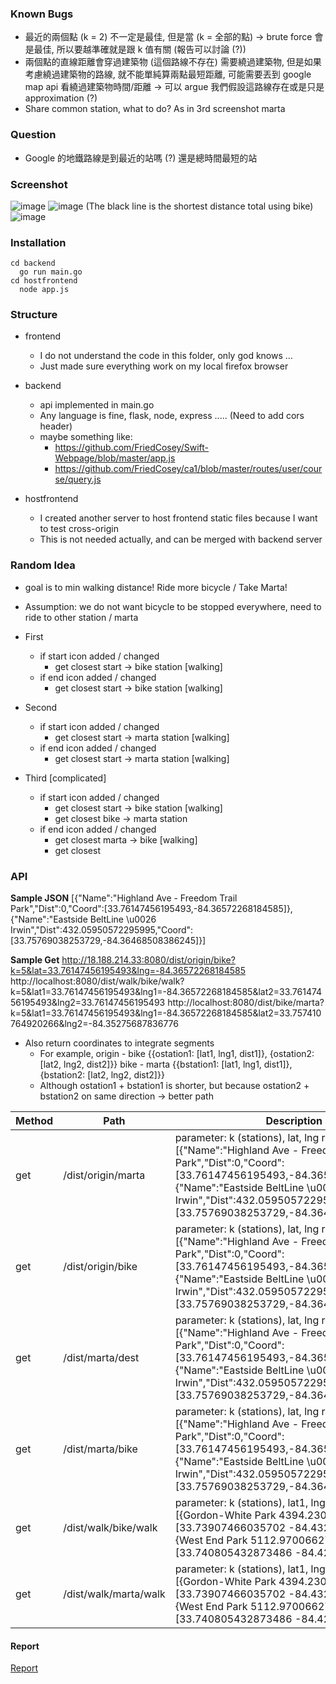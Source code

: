 ### Known Bugs
- 最近的兩個點 (k = 2) 不一定是最佳, 但是當 (k = 全部的點) -> brute force 會是最佳, 所以要越準確就是跟 k 值有關 (報告可以討論 (?))
- 兩個點的直線距離會穿過建築物 (這個路線不存在) 需要繞過建築物, 但是如果考慮繞過建築物的路線, 就不能單純算兩點最短距離, 可能需要丟到 google map api 看繞過建築物時間/距離 -> 可以 argue 我們假設這路線存在或是只是 approximation (?)
- Share common station, what to do? As in 3rd screenshot marta

### Question
- Google 的地鐵路線是到最近的站嗎 (?) 還是總時間最短的站


### Screenshot

![image](https://user-images.githubusercontent.com/29709822/54088076-0d2c2980-4330-11e9-8aab-dc12401d154e.png)
![image](https://user-images.githubusercontent.com/29709822/54091095-46759100-4352-11e9-8b2c-2251b5db1d3c.png)
(The black line is the shortest distance total using bike)
![image](https://user-images.githubusercontent.com/29709822/54097643-78edb100-4387-11e9-9661-d10209a76354.png)


### Installation
```
cd backend
  go run main.go
cd hostfrontend
  node app.js
```

### Structure

- frontend
  - I do not understand the code in this folder, only god knows ...
  - Just made sure everything work on my local firefox browser

- backend
  - api implemented in main.go
  - Any language is fine, flask, node, express ..... (Need to add cors header)
  - maybe something like:
    - https://github.com/FriedCosey/Swift-Webpage/blob/master/app.js
    - https://github.com/FriedCosey/ca1/blob/master/routes/user/course/query.js
  
- hostfrontend
  - I created another server to host frontend static files because I want to test cross-origin
  - This is not needed actually, and can be merged with backend server

### Random Idea
- goal is to min walking distance! Ride more bicycle / Take Marta!
- Assumption: we do not want bicycle to be stopped everywhere, need to ride to other station / marta

- First
  - if start icon added / changed
    - get closest start -> bike station [walking]
  - if end icon added / changed
    - get closest start -> bike station [walking]
    
- Second
  - if start icon added / changed
    - get closest start -> marta station [walking]
  - if end icon added / changed
    - get closest start -> marta station [walking]

- Third [complicated]
  - if start icon added / changed
    - get closest start -> bike station [walking]
    - get closest bike -> marta station
  - if end icon added / changed
    - get closest marta -> bike [walking]
    - get closest




### API

**Sample JSON**
[{"Name":"Highland Ave - Freedom Trail Park","Dist":0,"Coord":[33.76147456195493,-84.36572268184585]},{"Name":"Eastside BeltLine \u0026 Irwin","Dist":432.05950572295995,"Coord":[33.75769038253729,-84.36468508386245]}]

**Sample Get**
http://18.188.214.33:8080/dist/origin/bike?k=5&lat=33.76147456195493&lng=-84.36572268184585
http://localhost:8080/dist/walk/bike/walk?k=5&lat1=33.76147456195493&lng1=-84.36572268184585&lat2=33.76147456195493&lng2=33.76147456195493
http://localhost:8080/dist/bike/marta?k=5&lat1=33.76147456195493&lng1=-84.36572268184585&lat2=33.757410764920266&lng2=-84.35275687836776
- Also return coordinates to integrate segments
  - For example, origin - bike {{ostation1: [lat1, lng1, dist1]}, {ostation2: [lat2, lng2, dist2]}}
               bike - marta {{bstation1: [lat1, lng1, dist1]}, {bstation2: [lat2, lng2, dist2]}}
  - Although ostation1 + bstation1 is shorter, but because ostation2 + bstation2 on same direction -> better path

| Method | Path | Description |
|------- | --------- | ------ |
| get | /dist/origin/marta | parameter: k (stations), lat, lng return [{"Name":"Highland Ave - Freedom Trail Park","Dist":0,"Coord":[33.76147456195493,-84.36572268184585]},{"Name":"Eastside BeltLine \u0026 Irwin","Dist":432.05950572295995,"Coord":[33.75769038253729,-84.36468508386245]}]|
| get | /dist/origin/bike | parameter: k (stations), lat, lng return [{"Name":"Highland Ave - Freedom Trail Park","Dist":0,"Coord":[33.76147456195493,-84.36572268184585]},{"Name":"Eastside BeltLine \u0026 Irwin","Dist":432.05950572295995,"Coord":[33.75769038253729,-84.36468508386245]}]|
| get | /dist/marta/dest | parameter: k (stations), lat, lng return [{"Name":"Highland Ave - Freedom Trail Park","Dist":0,"Coord":[33.76147456195493,-84.36572268184585]},{"Name":"Eastside BeltLine \u0026 Irwin","Dist":432.05950572295995,"Coord":[33.75769038253729,-84.36468508386245]}]|
| get | /dist/marta/bike | parameter: k (stations), lat, lng return [{"Name":"Highland Ave - Freedom Trail Park","Dist":0,"Coord":[33.76147456195493,-84.36572268184585]},{"Name":"Eastside BeltLine \u0026 Irwin","Dist":432.05950572295995,"Coord":[33.75769038253729,-84.36468508386245]}]|
| get | /dist/walk/bike/walk | parameter: k (stations), lat1, lng1, lat2, lng2 return [{Gordon-White Park 4394.230297492726 [33.73907466035702 -84.43218996727106]} {West End Park 5112.9700662789355 [33.740805432873486 -84.4244820521268]}]|
| get | /dist/walk/marta/walk | parameter: k (stations), lat1, lng1, lat2, lng2 return [{Gordon-White Park 4394.230297492726 [33.73907466035702 -84.43218996727106]} {West End Park 5112.9700662789355 [33.740805432873486 -84.4244820521268]}]|


#### Report
[Report](https://docs.google.com/document/d/1vqb5k690TgPRoCuuJUv1PvRujqVBoBSV-KR2-z6-23o/edit?usp=drive_web&ouid=117784432773895591243)